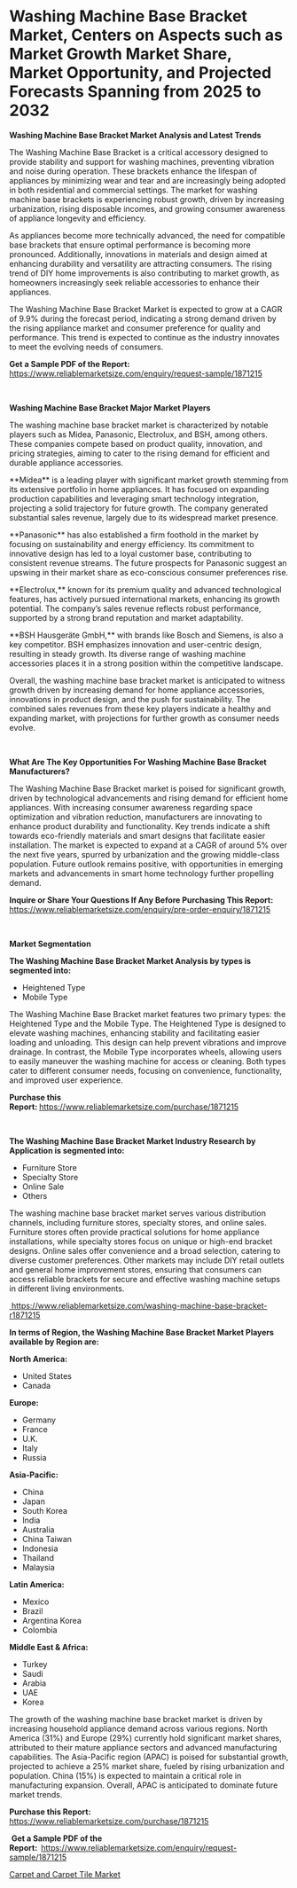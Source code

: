 <p><h1>Washing Machine Base Bracket Market, Centers on Aspects such as Market Growth Market Share, Market Opportunity, and Projected Forecasts Spanning from 2025 to 2032</h1></p><p><strong>Washing Machine Base Bracket Market Analysis and Latest Trends</strong></p>
<p><p>The Washing Machine Base Bracket is a critical accessory designed to provide stability and support for washing machines, preventing vibration and noise during operation. These brackets enhance the lifespan of appliances by minimizing wear and tear and are increasingly being adopted in both residential and commercial settings. The market for washing machine base brackets is experiencing robust growth, driven by increasing urbanization, rising disposable incomes, and growing consumer awareness of appliance longevity and efficiency.</p><p>As appliances become more technically advanced, the need for compatible base brackets that ensure optimal performance is becoming more pronounced. Additionally, innovations in materials and design aimed at enhancing durability and versatility are attracting consumers. The rising trend of DIY home improvements is also contributing to market growth, as homeowners increasingly seek reliable accessories to enhance their appliances. </p><p>The Washing Machine Base Bracket Market is expected to grow at a CAGR of 9.9% during the forecast period, indicating a strong demand driven by the rising appliance market and consumer preference for quality and performance. This trend is expected to continue as the industry innovates to meet the evolving needs of consumers.</p></p>
<p><strong>Get a Sample PDF of the Report:&nbsp;</strong> <a href="https://www.reliablemarketsize.com/enquiry/request-sample/1871215?utm_campaign=3508&utm_medium=2&utm_source=Github&utm_content=ia&utm_term=05042025&utm_id=washing-machine-base-bracket">https://www.reliablemarketsize.com/enquiry/request-sample/1871215</a></p>
<p>&nbsp;</p>
<p><strong>Washing Machine Base Bracket Major Market Players</strong></p>
<p><p>The washing machine base bracket market is characterized by notable players such as Midea, Panasonic, Electrolux, and BSH, among others. These companies compete based on product quality, innovation, and pricing strategies, aiming to cater to the rising demand for efficient and durable appliance accessories.</p><p>**Midea** is a leading player with significant market growth stemming from its extensive portfolio in home appliances. It has focused on expanding production capabilities and leveraging smart technology integration, projecting a solid trajectory for future growth. The company generated substantial sales revenue, largely due to its widespread market presence.</p><p>**Panasonic** has also established a firm foothold in the market by focusing on sustainability and energy efficiency. Its commitment to innovative design has led to a loyal customer base, contributing to consistent revenue streams. The future prospects for Panasonic suggest an upswing in their market share as eco-conscious consumer preferences rise.</p><p>**Electrolux,** known for its premium quality and advanced technological features, has actively pursued international markets, enhancing its growth potential. The company’s sales revenue reflects robust performance, supported by a strong brand reputation and market adaptability.</p><p>**BSH Hausgeräte GmbH,** with brands like Bosch and Siemens, is also a key competitor. BSH emphasizes innovation and user-centric design, resulting in steady growth. Its diverse range of washing machine accessories places it in a strong position within the competitive landscape.</p><p>Overall, the washing machine base bracket market is anticipated to witness growth driven by increasing demand for home appliance accessories, innovations in product design, and the push for sustainability. The combined sales revenues from these key players indicate a healthy and expanding market, with projections for further growth as consumer needs evolve.</p></p>
<p>&nbsp;</p>
<p><strong>What Are The Key Opportunities For Washing Machine Base Bracket Manufacturers?</strong></p>
<p><p>The Washing Machine Base Bracket market is poised for significant growth, driven by technological advancements and rising demand for efficient home appliances. With increasing consumer awareness regarding space optimization and vibration reduction, manufacturers are innovating to enhance product durability and functionality. Key trends indicate a shift towards eco-friendly materials and smart designs that facilitate easier installation. The market is expected to expand at a CAGR of around 5% over the next five years, spurred by urbanization and the growing middle-class population. Future outlook remains positive, with opportunities in emerging markets and advancements in smart home technology further propelling demand.</p></p>
<p><strong>Inquire or Share Your Questions If Any Before Purchasing This Report:</strong> <a href="https://www.reliablemarketsize.com/enquiry/pre-order-enquiry/1871215?utm_campaign=3508&utm_medium=2&utm_source=Github&utm_content=ia&utm_term=05042025&utm_id=washing-machine-base-bracket">https://www.reliablemarketsize.com/enquiry/pre-order-enquiry/1871215</a></p>
<p>&nbsp;</p>
<p><strong>Market Segmentation</strong></p>
<p><strong>The Washing Machine Base Bracket Market Analysis by types is segmented into:</strong></p>
<p><ul><li>Heightened Type</li><li>Mobile Type</li></ul></p>
<p><p>The Washing Machine Base Bracket market features two primary types: the Heightened Type and the Mobile Type. The Heightened Type is designed to elevate washing machines, enhancing stability and facilitating easier loading and unloading. This design can help prevent vibrations and improve drainage. In contrast, the Mobile Type incorporates wheels, allowing users to easily maneuver the washing machine for access or cleaning. Both types cater to different consumer needs, focusing on convenience, functionality, and improved user experience.</p></p>
<p><strong>Purchase this Report:&nbsp;</strong><a href="https://www.reliablemarketsize.com/purchase/1871215?utm_campaign=3508&utm_medium=2&utm_source=Github&utm_content=ia&utm_term=05042025&utm_id=washing-machine-base-bracket">https://www.reliablemarketsize.com/purchase/1871215</a></p>
<p>&nbsp;</p>
<p><strong>The Washing Machine Base Bracket Market Industry Research by Application is segmented into:</strong></p>
<p><ul><li>Furniture Store</li><li>Specialty Store</li><li>Online Sale</li><li>Others</li></ul></p>
<p><p>The washing machine base bracket market serves various distribution channels, including furniture stores, specialty stores, and online sales. Furniture stores often provide practical solutions for home appliance installations, while specialty stores focus on unique or high-end bracket designs. Online sales offer convenience and a broad selection, catering to diverse customer preferences. Other markets may include DIY retail outlets and general home improvement stores, ensuring that consumers can access reliable brackets for secure and effective washing machine setups in different living environments.</p></p>
<p><a href="https://www.reliablemarketsize.com/washing-machine-base-bracket-r1871215?utm_campaign=3508&utm_medium=2&utm_source=Github&utm_content=ia&utm_term=05042025&utm_id=washing-machine-base-bracket">&nbsp;https://www.reliablemarketsize.com/washing-machine-base-bracket-r1871215</a></p>
<p><strong>In terms of Region, the Washing Machine Base Bracket Market Players available by Region are:</strong></p>
<p>
    <p> <strong> North America: </strong>
        <ul>
            <li>United States</li>
            <li>Canada</li>
        </ul>
        </p> 
    <p> <strong> Europe: </strong>
        <ul>
            <li>Germany</li>
            <li>France</li>
            <li>U.K.</li>
            <li>Italy</li>
            <li>Russia</li>
        </ul>
        </p> 
    <p> <strong> Asia-Pacific: </strong>
        <ul>
            <li>China</li>
            <li>Japan</li>
            <li>South Korea</li>
            <li>India</li>
            <li>Australia</li>
            <li>China Taiwan</li>
            <li>Indonesia</li>
            <li>Thailand</li>
            <li>Malaysia</li>
        </ul>
        </p> 
    <p> <strong> Latin America: </strong>
        <ul>
            <li>Mexico</li>
            <li>Brazil</li>
            <li>Argentina Korea</li>
            <li>Colombia</li>
        </ul>
        </p> 
    <p> <strong> Middle East & Africa: </strong>
        <ul>
            <li>Turkey</li>
            <li>Saudi</li>
            <li>Arabia</li>
            <li>UAE</li>
            <li>Korea</li>
        </ul>
    </p>
    </p>
<p><p>The growth of the washing machine base bracket market is driven by increasing household appliance demand across various regions. North America (31%) and Europe (29%) currently hold significant market shares, attributed to their mature appliance sectors and advanced manufacturing capabilities. The Asia-Pacific region (APAC) is poised for substantial growth, projected to achieve a 25% market share, fueled by rising urbanization and population. China (15%) is expected to maintain a critical role in manufacturing expansion. Overall, APAC is anticipated to dominate future market trends.</p></p>
<p><strong>Purchase this Report: </strong><a href="https://www.reliablemarketsize.com/purchase/1871215?utm_campaign=3508&utm_medium=2&utm_source=Github&utm_content=ia&utm_term=05042025&utm_id=washing-machine-base-bracket">https://www.reliablemarketsize.com/purchase/1871215</a></p>
<p>&nbsp;<strong>Get a Sample PDF of the Report:&nbsp;&nbsp;</strong><a href="https://www.reliablemarketsize.com/enquiry/request-sample/1871215?utm_campaign=3508&utm_medium=2&utm_source=Github&utm_content=ia&utm_term=05042025&utm_id=washing-machine-base-bracket">https://www.reliablemarketsize.com/enquiry/request-sample/1871215</a></p>
<p><strong></strong></p>
<p><p><a href="https://github.com/lecaneidreks/Market-Research-Report-List-1/blob/main/carpet-and-carpet-tile-market.md?utm_campaign=3508&utm_medium=2&utm_source=Github&utm_content=ia&utm_term=05042025&utm_id=washing-machine-base-bracket">Carpet and Carpet Tile Market</a></p></p>